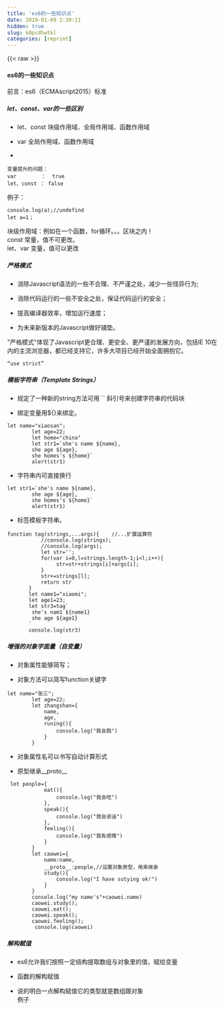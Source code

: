 ```yaml
---
title: 'es6的一些知识点' 
date: 2019-01-09 2:30:11
hidden: true
slug: k0pcdhwtkl
categories: [reprint]
---
```


{{< raw >}}

                    
<h4>es6的一些知识点</h4>
<p>前言：es6（ECMAscript2015）标准</p>
<h5>let、const、var的一些区别</h5>
<ul>
<li><p>let、const   块级作用域、全局作用域、函数作用域</p></li>
<li><p>var 全局作用域、函数作用域</p></li>
<li>
</li>
</ul>
<div class="widget-codetool" style="display:none;">
      <div class="widget-codetool--inner">
      <span class="selectCode code-tool" data-toggle="tooltip" data-placement="top" title="" data-original-title="全选"></span>
      <span type="button" class="copyCode code-tool" data-toggle="tooltip" data-placement="top" data-clipboard-text="变量提升的问题：
var        ：  true
let、const ： false" title="" data-original-title="复制"></span>
      <span type="button" class="saveToNote code-tool" data-toggle="tooltip" data-placement="top" title="" data-original-title="放进笔记"></span>
      </div>
      </div><pre class="hljs cs"><code>变量提升的问题：
<span class="hljs-keyword">var</span>        ：  <span class="hljs-literal">true</span>
<span class="hljs-keyword">let</span>、<span class="hljs-keyword">const</span> ： <span class="hljs-literal">false</span></code></pre>
<p>例子：</p>
<div class="widget-codetool" style="display:none;">
      <div class="widget-codetool--inner">
      <span class="selectCode code-tool" data-toggle="tooltip" data-placement="top" title="" data-original-title="全选"></span>
      <span type="button" class="copyCode code-tool" data-toggle="tooltip" data-placement="top" data-clipboard-text="console.log(a);//undefind
let a=1；                     " title="" data-original-title="复制"></span>
      <span type="button" class="saveToNote code-tool" data-toggle="tooltip" data-placement="top" title="" data-original-title="放进笔记"></span>
      </div>
      </div><pre class="hljs livecodeserver"><code>console.<span class="hljs-built_in">log</span>(<span class="hljs-keyword">a</span>)<span class="hljs-comment">;//undefind</span>
let <span class="hljs-keyword">a</span>=<span class="hljs-number">1</span>；                     </code></pre>
<p>块级作用域：例如在一个函数，for循环。。。区块之内！<br>const        常量，值不可更改。<br>let、var     变量，值可以更改</p>
<h5>严格模式</h5>
<ul>
<li><p>消除Javascript语法的一些不合理、不严谨之处，减少一些怪异行为;</p></li>
<li><p>消除代码运行的一些不安全之处，保证代码运行的安全；</p></li>
<li><p>提高编译器效率，增加运行速度；</p></li>
<li><p>为未来新版本的Javascript做好铺垫。</p></li>
</ul>
<p>"严格模式"体现了Javascript更合理、更安全、更严谨的发展方向，包括IE 10在内的主流浏览器，都已经支持它，许多大项目已经开始全面拥抱它。</p>
<div class="widget-codetool" style="display:none;">
      <div class="widget-codetool--inner">
      <span class="selectCode code-tool" data-toggle="tooltip" data-placement="top" title="" data-original-title="全选"></span>
      <span type="button" class="copyCode code-tool" data-toggle="tooltip" data-placement="top" data-clipboard-text="“use strict”" title="" data-original-title="复制"></span>
      <span type="button" class="saveToNote code-tool" data-toggle="tooltip" data-placement="top" title="" data-original-title="放进笔记"></span>
      </div>
      </div><pre class="hljs sql"><code style="word-break: break-word; white-space: initial;">“<span class="hljs-keyword">use</span> <span class="hljs-keyword">strict</span>”</code></pre>
<h5>模板字符串（Template Strings）</h5>
<ul>
<li><p>规定了一种新的string方法可用  ``  斜引号来创建字符串的代码块</p></li>
<li><p>绑定变量用${}来绑定。</p></li>
</ul>
<div class="widget-codetool" style="display:none;">
      <div class="widget-codetool--inner">
      <span class="selectCode code-tool" data-toggle="tooltip" data-placement="top" title="" data-original-title="全选"></span>
      <span type="button" class="copyCode code-tool" data-toggle="tooltip" data-placement="top" data-clipboard-text="let name=&quot;xiaosan&quot;;
        let age=22;
        let home=&quot;china&quot;
        let str1=`she's name ${name},
        she age ${age},
        she homes's ${home}`
        alert(str1)" title="" data-original-title="复制"></span>
      <span type="button" class="saveToNote code-tool" data-toggle="tooltip" data-placement="top" title="" data-original-title="放进笔记"></span>
      </div>
      </div><pre class="hljs javascript"><code><span class="hljs-keyword">let</span> name=<span class="hljs-string">"xiaosan"</span>;
        <span class="hljs-keyword">let</span> age=<span class="hljs-number">22</span>;
        <span class="hljs-keyword">let</span> home=<span class="hljs-string">"china"</span>
        <span class="hljs-keyword">let</span> str1=<span class="hljs-string">`she's name <span class="hljs-subst">${name}</span>,
        she age <span class="hljs-subst">${age}</span>,
        she homes's <span class="hljs-subst">${home}</span>`</span>
        alert(str1)</code></pre>
<ul><li><p>字符串内可直接换行</p></li></ul>
<div class="widget-codetool" style="display:none;">
      <div class="widget-codetool--inner">
      <span class="selectCode code-tool" data-toggle="tooltip" data-placement="top" title="" data-original-title="全选"></span>
      <span type="button" class="copyCode code-tool" data-toggle="tooltip" data-placement="top" data-clipboard-text="let str1=`she's name ${name},
        she age ${age},
        she homes's ${home}`
        alert(str1)" title="" data-original-title="复制"></span>
      <span type="button" class="saveToNote code-tool" data-toggle="tooltip" data-placement="top" title="" data-original-title="放进笔记"></span>
      </div>
      </div><pre class="hljs stata"><code>let str1=<span class="hljs-symbol">`she'</span>s name <span class="hljs-variable">${name}</span>,
        <span class="hljs-keyword">she</span> age <span class="hljs-variable">${age}</span>,
        <span class="hljs-keyword">she</span> homes's <span class="hljs-variable">${home}</span>`
        alert(str1)</code></pre>
<ul><li><p>标签模板字符串。</p></li></ul>
<div class="widget-codetool" style="display:none;">
      <div class="widget-codetool--inner">
      <span class="selectCode code-tool" data-toggle="tooltip" data-placement="top" title="" data-original-title="全选"></span>
      <span type="button" class="copyCode code-tool" data-toggle="tooltip" data-placement="top" data-clipboard-text="function tag(strings,...args){    //...扩展运算符
           //console.log(strings);
           //console.log(args);
           let str='';
           for(var i=0,l=strings.length-1;i<l;i++){
                str=str+strings[i]+args[i];
           }
           str+=strings[l];
           return str
       }
       let name1=&quot;xiaomi&quot;;
       let age1=23;
       let str3=tag`
        she's nam1 ${name1}
        she age ${age1}
       `
       console.log(str3)" title="" data-original-title="复制"></span>
      <span type="button" class="saveToNote code-tool" data-toggle="tooltip" data-placement="top" title="" data-original-title="放进笔记"></span>
      </div>
      </div><pre class="hljs javascript"><code><span class="hljs-function"><span class="hljs-keyword">function</span> <span class="hljs-title">tag</span>(<span class="hljs-params">strings,...args</span>)</span>{    <span class="hljs-comment">//...扩展运算符</span>
           <span class="hljs-comment">//console.log(strings);</span>
           <span class="hljs-comment">//console.log(args);</span>
           <span class="hljs-keyword">let</span> str=<span class="hljs-string">''</span>;
           <span class="hljs-keyword">for</span>(<span class="hljs-keyword">var</span> i=<span class="hljs-number">0</span>,l=strings.length<span class="hljs-number">-1</span>;i&lt;l;i++){
                str=str+strings[i]+args[i];
           }
           str+=strings[l];
           <span class="hljs-keyword">return</span> str
       }
       <span class="hljs-keyword">let</span> name1=<span class="hljs-string">"xiaomi"</span>;
       <span class="hljs-keyword">let</span> age1=<span class="hljs-number">23</span>;
       <span class="hljs-keyword">let</span> str3=tag<span class="hljs-string">`
        she's nam1 <span class="hljs-subst">${name1}</span>
        she age <span class="hljs-subst">${age1}</span>
       `</span>
       <span class="hljs-built_in">console</span>.log(str3)</code></pre>
<h5>增强的对象字面量（自变量）</h5>
<ul>
<li><p>对象属性能够简写；</p></li>
<li><p>对象方法可以简写function关键字</p></li>
</ul>
<div class="widget-codetool" style="display:none;">
      <div class="widget-codetool--inner">
      <span class="selectCode code-tool" data-toggle="tooltip" data-placement="top" title="" data-original-title="全选"></span>
      <span type="button" class="copyCode code-tool" data-toggle="tooltip" data-placement="top" data-clipboard-text="let name=&quot;张三&quot;;
        let age=22;
        let zhangshan={
            name,
            age,
            runing(){
                console.log(&quot;我会跑&quot;)
            }
        }" title="" data-original-title="复制"></span>
      <span type="button" class="saveToNote code-tool" data-toggle="tooltip" data-placement="top" title="" data-original-title="放进笔记"></span>
      </div>
      </div><pre class="hljs ebnf"><code><span class="hljs-attribute">let name</span>=<span class="hljs-string">"张三"</span>;
<span class="hljs-attribute">        let age</span>=22;
<span class="hljs-attribute">        let zhangshan</span>={
            name,
            age,
            runing(){
                console.log(<span class="hljs-string">"我会跑"</span>)
            }
        }</code></pre>
<ul>
<li><p>对象属性名可以书写自动计算形式</p></li>
<li><p>原型继承__proto__</p></li>
</ul>
<div class="widget-codetool" style="display:none;">
      <div class="widget-codetool--inner">
      <span class="selectCode code-tool" data-toggle="tooltip" data-placement="top" title="" data-original-title="全选"></span>
      <span type="button" class="copyCode code-tool" data-toggle="tooltip" data-placement="top" data-clipboard-text=" let people={
            eat(){
                console.log(&quot;我会吃&quot;)
            },
            speak(){
                console.log(&quot;我会说话&quot;)
            },
            feeling(){
                console.log(&quot;我有感情&quot;)
            }
        }
        let caowei={
            name:name,
            __proto__:people,//设置对象原型，用来继承
            study(){
                console.log(&quot;I have sutying ok!&quot;)
            }
        }
        console.log(&quot;my name's&quot;+caowei.name)
        caowei.study();
        caowei.eat();
        caowei.speak();
        caowei.feeling();
         console.log(caowei)" title="" data-original-title="复制"></span>
      <span type="button" class="saveToNote code-tool" data-toggle="tooltip" data-placement="top" title="" data-original-title="放进笔记"></span>
      </div>
      </div><pre class="hljs sqf"><code> let people={
            eat(){
                console.<span class="hljs-built_in">log</span>(<span class="hljs-string">"我会吃"</span>)
            },
            speak(){
                console.<span class="hljs-built_in">log</span>(<span class="hljs-string">"我会说话"</span>)
            },
            feeling(){
                console.<span class="hljs-built_in">log</span>(<span class="hljs-string">"我有感情"</span>)
            }
        }
        let caowei={
            <span class="hljs-built_in">name</span>:<span class="hljs-built_in">name</span>,
            <span class="hljs-variable">__proto__</span>:people,<span class="hljs-comment">//设置对象原型，用来继承</span>
            study(){
                console.<span class="hljs-built_in">log</span>(<span class="hljs-string">"I have sutying ok!"</span>)
            }
        }
        console.<span class="hljs-built_in">log</span>(<span class="hljs-string">"my name's"</span>+caowei.<span class="hljs-built_in">name</span>)
        caowei.study();
        caowei.eat();
        caowei.speak();
        caowei.feeling();
         console.<span class="hljs-built_in">log</span>(caowei)</code></pre>
<h5>解构赋值</h5>
<ul>
<li><p>es6允许我们按照一定结构提取数组与对象里的值，赋给变量</p></li>
<li><p>函数的解构赋值</p></li>
<li><p>说的明白一点解构赋值它的类型就是数组跟对象<br>例子</p></li>
</ul>
<div class="widget-codetool" style="display:none;">
      <div class="widget-codetool--inner">
      <span class="selectCode code-tool" data-toggle="tooltip" data-placement="top" title="" data-original-title="全选"></span>
      <span type="button" class="copyCode code-tool" data-toggle="tooltip" data-placement="top" data-clipboard-text="//数组
        let [a,,c]=[1,2,3];
        console.log(a,c)
//对象
        let obj={
            x:1,
            y:2
        }
        let {x,y}=obj
        console.log(x,y)//1 2
//函数操作
//函数传对象

        function fn(person){
            let name=person.name;
            let age =person.age;
            console.log(name,age)
        }
        let aa={name:&quot;xiaosan&quot;,age:18}
        fn(aa)*/
       /* function fn({uname:name,age,sex=&quot;女人&quot;}){
            console.log(name,age,sex)
        }
        let bb={uname:&quot;xiaosan&quot;,age:18}
        fn(bb)*/
        //es5 函数传数组
        /*function fn(Arr){
            let x=Arr[0];
            let y=Arr[1];
            let z=Arr[2];
            console.log(x,y,z)
        }*/
        /*function fn([x,y,z,d=22]){
           
            console.log(x,y,z,d)
        }
        let arr=[9,5,8]
        fn(arr)
//字符串解构赋值

        let str=&quot;123456&quot;;
        let [a,b,c,d,e,f,g=50]=str;
        console.log(a,b,c,d,e,f,g)" title="" data-original-title="复制"></span>
      <span type="button" class="saveToNote code-tool" data-toggle="tooltip" data-placement="top" title="" data-original-title="放进笔记"></span>
      </div>
      </div><pre class="hljs xquery"><code>//数组
        <span class="hljs-keyword">let</span> [a,,c]=[<span class="hljs-number">1</span>,<span class="hljs-number">2</span>,<span class="hljs-number">3</span>];
        console.log(a,c)
//对象
        <span class="hljs-keyword">let</span> obj={
            x:<span class="hljs-number">1</span>,
            y:<span class="hljs-number">2</span>
        }
        <span class="hljs-keyword">let</span> {x,y}=obj
        console.log(x,y)//<span class="hljs-number">1</span> <span class="hljs-number">2</span>
//函数操作
//函数传对象

        <span class="hljs-keyword">function</span> fn(person){
            let name=person.name;
            let age =person.age;
            console.log(name,age)
        }
        <span class="hljs-keyword">let</span> aa={name:<span class="hljs-string">"xiaosan"</span>,age:<span class="hljs-number">18</span>}
        fn(aa)*/
       /* <span class="hljs-keyword">function</span> fn({uname:name,age,sex=<span class="hljs-string">"女人"</span>}){
            console.log(name,age,sex)
        }
        <span class="hljs-keyword">let</span> bb={uname:<span class="hljs-string">"xiaosan"</span>,age:<span class="hljs-number">18</span>}
        fn(bb)*/
        //es5 函数传数组
        /*<span class="hljs-keyword">function</span> fn(Arr){
            let x=Arr[<span class="hljs-number">0</span>];
            let y=Arr[<span class="hljs-number">1</span>];
            let z=Arr[<span class="hljs-number">2</span>];
            console.log(x,y,z)
        }*/
        /*<span class="hljs-keyword">function</span> fn([x,y,z,d=<span class="hljs-number">22</span>]){
           
            console.log(x,y,z,d)
        }
        <span class="hljs-keyword">let</span> arr=[<span class="hljs-number">9</span>,<span class="hljs-number">5</span>,<span class="hljs-number">8</span>]
        fn(arr)
//字符串解构赋值

        <span class="hljs-keyword">let</span> str=<span class="hljs-string">"123456"</span>;
        <span class="hljs-keyword">let</span> [a,b,c,d,e,f,g=<span class="hljs-number">50</span>]=str;
        console.log(a,b,c,d,e,f,g)</code></pre>
<h5>扩展运算符</h5>
<ul><li><p>扩展运算符用三个点号表示，功能是把数组或类数组对象展开成一系列用逗号隔开的值<br>操作数组操作对象（自变量对象ps：兼容问题）</p></li></ul>
<div class="widget-codetool" style="display:none;">
      <div class="widget-codetool--inner">
      <span class="selectCode code-tool" data-toggle="tooltip" data-placement="top" title="" data-original-title="全选"></span>
      <span type="button" class="copyCode code-tool" data-toggle="tooltip" data-placement="top" data-clipboard-text=" //展开数组 
    let arr=[1,2,3]
    let arr2=arr;
   // console.log(arr2);
   document.write(arr2)  //1,2,3
   let arr3=[...arr]   //也可以看做是拷贝
   console.log(arr3)//( 3) [1 2 3]
   //展开对象

let obj={
    name:&quot;zhangsan&quot;,
    age:19,
}
let obj1={
    ...obj,
    sex:&quot;man&quot;
}
console.log(obj1)  //报错 现在浏览器不支持但是方法确实可行可以采用babel编译一下使用

//展开函数
function myFunction(x, y, z) {
    console.log(x,y,z)//0 1 2
 }
var args = [0, 1, 2];
myFunction(...args);


function myFunc(a, b, ...rest) {
    console.log(rest.length);//3
}

myFunc(1,2,3,4,5); // => 3

function myFunction(x, y, z,...l) {
    console.log(x,y,z,l)//0 1 2
 }
var args = [0, 1, 2,4,5,6];//0 1 2 (3) [4,5,6]
myFunction(...args);
//数组 与 扩展运算符结合
let c = [&quot;abc&quot;,11,12]
let a = [1, 3, 4, 5,c],
    b = [...a, 6, 7, 8, 9]
  // b=a;
console.log(b)//(8) [1,2,3,4,5,6,7,8,9];
" title="" data-original-title="复制"></span>
      <span type="button" class="saveToNote code-tool" data-toggle="tooltip" data-placement="top" title="" data-original-title="放进笔记"></span>
      </div>
      </div><pre class="hljs actionscript"><code> <span class="hljs-comment">//展开数组 </span>
    let arr=[<span class="hljs-number">1</span>,<span class="hljs-number">2</span>,<span class="hljs-number">3</span>]
    let arr2=arr;
   <span class="hljs-comment">// console.log(arr2);</span>
   document.write(arr2)  <span class="hljs-comment">//1,2,3</span>
   let arr3=[...arr]   <span class="hljs-comment">//也可以看做是拷贝</span>
   console.log(arr3)<span class="hljs-comment">//( 3) [1 2 3]</span>
   <span class="hljs-comment">//展开对象</span>

let obj={
    name:<span class="hljs-string">"zhangsan"</span>,
    age:<span class="hljs-number">19</span>,
}
let obj1={
    ...obj,
    sex:<span class="hljs-string">"man"</span>
}
console.log(obj1)  <span class="hljs-comment">//报错 现在浏览器不支持但是方法确实可行可以采用babel编译一下使用</span>

<span class="hljs-comment">//展开函数</span>
<span class="hljs-function"><span class="hljs-keyword">function</span> <span class="hljs-title">myFunction</span><span class="hljs-params">(x, y, z)</span> </span>{
    console.log(x,y,z)<span class="hljs-comment">//0 1 2</span>
 }
<span class="hljs-keyword">var</span> args = [<span class="hljs-number">0</span>, <span class="hljs-number">1</span>, <span class="hljs-number">2</span>];
myFunction(...args);


<span class="hljs-function"><span class="hljs-keyword">function</span> <span class="hljs-title">myFunc</span><span class="hljs-params">(a, b, <span class="hljs-rest_arg">...rest</span>)</span> </span>{
    console.log(rest.length);<span class="hljs-comment">//3</span>
}

myFunc(<span class="hljs-number">1</span>,<span class="hljs-number">2</span>,<span class="hljs-number">3</span>,<span class="hljs-number">4</span>,<span class="hljs-number">5</span>); <span class="hljs-comment">// =&gt; 3</span>

<span class="hljs-function"><span class="hljs-keyword">function</span> <span class="hljs-title">myFunction</span><span class="hljs-params">(x, y, z,<span class="hljs-rest_arg">...l</span>)</span> </span>{
    console.log(x,y,z,l)<span class="hljs-comment">//0 1 2</span>
 }
<span class="hljs-keyword">var</span> args = [<span class="hljs-number">0</span>, <span class="hljs-number">1</span>, <span class="hljs-number">2</span>,<span class="hljs-number">4</span>,<span class="hljs-number">5</span>,<span class="hljs-number">6</span>];<span class="hljs-comment">//0 1 2 (3) [4,5,6]</span>
myFunction(...args);
<span class="hljs-comment">//数组 与 扩展运算符结合</span>
let c = [<span class="hljs-string">"abc"</span>,<span class="hljs-number">11</span>,<span class="hljs-number">12</span>]
let a = [<span class="hljs-number">1</span>, <span class="hljs-number">3</span>, <span class="hljs-number">4</span>, <span class="hljs-number">5</span>,c],
    b = [...a, <span class="hljs-number">6</span>, <span class="hljs-number">7</span>, <span class="hljs-number">8</span>, <span class="hljs-number">9</span>]
  <span class="hljs-comment">// b=a;</span>
console.log(b)<span class="hljs-comment">//(8) [1,2,3,4,5,6,7,8,9];</span>
</code></pre>
<h5>箭头函数=&gt;</h5>
<ul><li><p>ES6允许使用“箭头”（=&gt;）定义函数</p></li></ul>
<div class="widget-codetool" style="display:none;">
      <div class="widget-codetool--inner">
      <span class="selectCode code-tool" data-toggle="tooltip" data-placement="top" title="" data-original-title="全选"></span>
      <span type="button" class="copyCode code-tool" data-toggle="tooltip" data-placement="top" data-clipboard-text="var f = v => v" title="" data-original-title="复制"></span>
      <span type="button" class="saveToNote code-tool" data-toggle="tooltip" data-placement="top" title="" data-original-title="放进笔记"></span>
      </div>
      </div><pre class="hljs javascript"><code style="word-break: break-word; white-space: initial;"><span class="hljs-keyword">var</span> f = <span class="hljs-function"><span class="hljs-params">v</span> =&gt;</span> v</code></pre>
<p>上边的函数可以书写为</p>
<div class="widget-codetool" style="display:none;">
      <div class="widget-codetool--inner">
      <span class="selectCode code-tool" data-toggle="tooltip" data-placement="top" title="" data-original-title="全选"></span>
      <span type="button" class="copyCode code-tool" data-toggle="tooltip" data-placement="top" data-clipboard-text="var f = function(v) {
  return v;
};" title="" data-original-title="复制"></span>
      <span type="button" class="saveToNote code-tool" data-toggle="tooltip" data-placement="top" title="" data-original-title="放进笔记"></span>
      </div>
      </div><pre class="hljs actionscript"><code><span class="hljs-keyword">var</span> f = <span class="hljs-function"><span class="hljs-keyword">function</span><span class="hljs-params">(v)</span> </span>{
  <span class="hljs-keyword">return</span> v;
};</code></pre>
<p>如果箭头函数不需要参数或需要多个参数，就使用一个圆括号代表参数部分。</p>
<div class="widget-codetool" style="display:none;">
      <div class="widget-codetool--inner">
      <span class="selectCode code-tool" data-toggle="tooltip" data-placement="top" title="" data-original-title="全选"></span>
      <span type="button" class="copyCode code-tool" data-toggle="tooltip" data-placement="top" data-clipboard-text="var f = () => 5;
// 等同于
var f = function () { return 5 };

var sum = (num1, num2) => num1 + num2;
// 等同于
var sum = function(num1, num2) {
  return num1 + num2;
};" title="" data-original-title="复制"></span>
      <span type="button" class="saveToNote code-tool" data-toggle="tooltip" data-placement="top" title="" data-original-title="放进笔记"></span>
      </div>
      </div><pre class="hljs javascript"><code><span class="hljs-keyword">var</span> f = <span class="hljs-function"><span class="hljs-params">()</span> =&gt;</span> <span class="hljs-number">5</span>;
<span class="hljs-comment">// 等同于</span>
<span class="hljs-keyword">var</span> f = <span class="hljs-function"><span class="hljs-keyword">function</span> (<span class="hljs-params"></span>) </span>{ <span class="hljs-keyword">return</span> <span class="hljs-number">5</span> };

<span class="hljs-keyword">var</span> sum = <span class="hljs-function">(<span class="hljs-params">num1, num2</span>) =&gt;</span> num1 + num2;
<span class="hljs-comment">// 等同于</span>
<span class="hljs-keyword">var</span> sum = <span class="hljs-function"><span class="hljs-keyword">function</span>(<span class="hljs-params">num1, num2</span>) </span>{
  <span class="hljs-keyword">return</span> num1 + num2;
};</code></pre>
<p>如果箭头函数的代码块部分多于一条语句，就要使用大括号将它们括起来，并且使用return语句返回。</p>
<div class="widget-codetool" style="display:none;">
      <div class="widget-codetool--inner">
      <span class="selectCode code-tool" data-toggle="tooltip" data-placement="top" title="" data-original-title="全选"></span>
      <span type="button" class="copyCode code-tool" data-toggle="tooltip" data-placement="top" data-clipboard-text="var sum = (num1, num2) => { return num1 + num2; }" title="" data-original-title="复制"></span>
      <span type="button" class="saveToNote code-tool" data-toggle="tooltip" data-placement="top" title="" data-original-title="放进笔记"></span>
      </div>
      </div><pre class="hljs coffeescript"><code style="word-break: break-word; white-space: initial;">var sum = <span class="hljs-function"><span class="hljs-params">(num1, num2)</span> =&gt;</span> { <span class="hljs-keyword">return</span> num1 + num2; }</code></pre>
<p>由于大括号被解释为代码块，所以如果箭头函数直接返回一个对象，必须在对象外面加上括号。</p>
<div class="widget-codetool" style="display:none;">
      <div class="widget-codetool--inner">
      <span class="selectCode code-tool" data-toggle="tooltip" data-placement="top" title="" data-original-title="全选"></span>
      <span type="button" class="copyCode code-tool" data-toggle="tooltip" data-placement="top" data-clipboard-text="var getTempItem = id => ({ id: id, name: &quot;Temp&quot; });" title="" data-original-title="复制"></span>
      <span type="button" class="saveToNote code-tool" data-toggle="tooltip" data-placement="top" title="" data-original-title="放进笔记"></span>
      </div>
      </div><pre class="hljs javascript"><code style="word-break: break-word; white-space: initial;"><span class="hljs-keyword">var</span> getTempItem = <span class="hljs-function"><span class="hljs-params">id</span> =&gt;</span> ({ <span class="hljs-attr">id</span>: id, <span class="hljs-attr">name</span>: <span class="hljs-string">"Temp"</span> });</code></pre>
<p>箭头函数可以与变量解构结合使用。</p>
<div class="widget-codetool" style="display:none;">
      <div class="widget-codetool--inner">
      <span class="selectCode code-tool" data-toggle="tooltip" data-placement="top" title="" data-original-title="全选"></span>
      <span type="button" class="copyCode code-tool" data-toggle="tooltip" data-placement="top" data-clipboard-text="const full = ({ first, last }) => first + ' ' + last;

// 等同于
function full(person) {
  return person.first + ' ' + person.last;
}" title="" data-original-title="复制"></span>
      <span type="button" class="saveToNote code-tool" data-toggle="tooltip" data-placement="top" title="" data-original-title="放进笔记"></span>
      </div>
      </div><pre class="hljs javascript"><code><span class="hljs-keyword">const</span> full = <span class="hljs-function">(<span class="hljs-params">{ first, last }</span>) =&gt;</span> first + <span class="hljs-string">' '</span> + last;

<span class="hljs-comment">// 等同于</span>
<span class="hljs-function"><span class="hljs-keyword">function</span> <span class="hljs-title">full</span>(<span class="hljs-params">person</span>) </span>{
  <span class="hljs-keyword">return</span> person.first + <span class="hljs-string">' '</span> + person.last;
}</code></pre>
<h5>默认参数，剩余参数，扩展参数</h5>
<p>参数的默认参数，剩余参数，拓展参数</p>
<div class="widget-codetool" style="display:none;">
      <div class="widget-codetool--inner">
      <span class="selectCode code-tool" data-toggle="tooltip" data-placement="top" title="" data-original-title="全选"></span>
      <span type="button" class="copyCode code-tool" data-toggle="tooltip" data-placement="top" data-clipboard-text="//默认参数
         let sayHello=(name,age=25)=>{
             let str=`my name's ${name},age's ${age} old`
            //console.log(name,age)
            console.log(str)//my name's chenxu,age's 25 old
        }
        sayHello(&quot;chenxu&quot;)

        //扩展参数
        let sum=(a,b,c)=>{
            console.log(a,b,c)
        } 
        let arr=[4,5]          //扩展
        sum(1,...arr)


        //剩余参数
        let sum1=(a,b,...c)=>{
            console.log(c);
            console.log(a,b)

> 引用文字

;  //剩余
        }
        sum1(1,2,3,4,5,7,9)
*/
        let sum2=(a,b,...c)=>{
            console.log(c);
            var result=c.reduce((a,b)=>a+b);
            console.log(result);
            console.log(a,b);
        }
        sum2(1,2,3,4,5,7,9)" title="" data-original-title="复制"></span>
      <span type="button" class="saveToNote code-tool" data-toggle="tooltip" data-placement="top" title="" data-original-title="放进笔记"></span>
      </div>
      </div><pre class="hljs coffeescript"><code><span class="hljs-regexp">//</span>默认参数
         let sayHello=<span class="hljs-function"><span class="hljs-params">(name,age=<span class="hljs-number">25</span>)</span>=&gt;</span>{
             let str=`<span class="javascript">my name<span class="hljs-string">'s ${name},age'</span>s ${age} old</span>`
            <span class="hljs-regexp">//</span><span class="hljs-built_in">console</span>.log(name,age)
            <span class="hljs-built_in">console</span>.log(str)<span class="hljs-regexp">//m</span>y name<span class="hljs-string">'s chenxu,age'</span>s <span class="hljs-number">25</span> old
        }
        sayHello(<span class="hljs-string">"chenxu"</span>)

        <span class="hljs-regexp">//</span>扩展参数
        let sum=<span class="hljs-function"><span class="hljs-params">(a,b,c)</span>=&gt;</span>{
            <span class="hljs-built_in">console</span>.log(a,b,c)
        } 
        let arr=[<span class="hljs-number">4</span>,<span class="hljs-number">5</span>]          <span class="hljs-regexp">//</span>扩展
        sum(<span class="hljs-number">1</span>,...arr)


        <span class="hljs-regexp">//</span>剩余参数
        let sum1=<span class="hljs-function"><span class="hljs-params">(a,b,...c)</span>=&gt;</span>{
            <span class="hljs-built_in">console</span>.log(c);
            <span class="hljs-built_in">console</span>.log(a,b)

&gt; 引用文字

;  <span class="hljs-regexp">//</span>剩余
        }
        sum1(<span class="hljs-number">1</span>,<span class="hljs-number">2</span>,<span class="hljs-number">3</span>,<span class="hljs-number">4</span>,<span class="hljs-number">5</span>,<span class="hljs-number">7</span>,<span class="hljs-number">9</span>)
*/
        let sum2=<span class="hljs-function"><span class="hljs-params">(a,b,...c)</span>=&gt;</span>{
            <span class="hljs-built_in">console</span>.log(c);
            var result=c.reduce(<span class="hljs-function"><span class="hljs-params">(a,b)</span>=&gt;</span>a+b);
            <span class="hljs-built_in">console</span>.log(result);
            <span class="hljs-built_in">console</span>.log(a,b);
        }
        sum2(<span class="hljs-number">1</span>,<span class="hljs-number">2</span>,<span class="hljs-number">3</span>,<span class="hljs-number">4</span>,<span class="hljs-number">5</span>,<span class="hljs-number">7</span>,<span class="hljs-number">9</span>)</code></pre>

                
{{< /raw >}}

# 版权声明
本文资源来源互联网，仅供学习研究使用，版权归该资源的合法拥有者所有，

本文仅用于学习、研究和交流目的。转载请注明出处、完整链接以及原作者。

原作者若认为本站侵犯了您的版权，请联系我们，我们会立即删除！

## 原文标题
es6的一些知识点

## 原文链接
[https://segmentfault.com/a/1190000010164790](https://segmentfault.com/a/1190000010164790)

